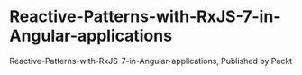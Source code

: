 # Reactive-Patterns-with-RxJS-7-in-Angular-applications
Reactive-Patterns-with-RxJS-7-in-Angular-applications, Published by Packt
